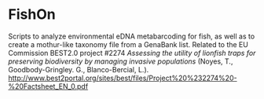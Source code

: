 # FishOn
Scripts to analyze environmental eDNA  metabarcoding for fish, as well as to create a mothur-like taxonomy file from a GenaBank list. Related to the EU Commission BEST2.0 project #2274 <i>Assessing the utility of lionfish traps for preserving biodiversity by managing invasive populations</i> (Noyes, T., Goodbody-Gringley. G., Blanco-Bercial, L.). http://www.best2portal.org/sites/best/files/Project%20%232274%20-%20Factsheet_EN_0.pdf
